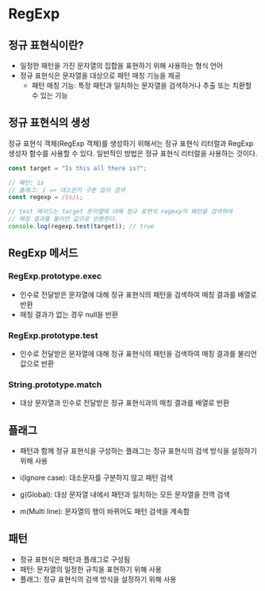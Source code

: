# RegExp

## 정규 표현식이란?

- 일정한 패턴을 가진 문자열의 집합을 표현하기 위해 사용하는 형식 언어
- 정규 표현식은 문자열을 대상으로 패턴 매칭 기능을 제공
  - 패턴 매칭 기능: 특정 패턴과 일치하는 문자열을 검색하거나 추출 또는 치환할 수 있는 기능

## 정규 표현식의 생성

정규 표현식 객체(RegExp 객체)를 생성하기 위해서는 정규 표현식 리터럴과 RegExp 생성자 함수를 사용할 수 있다. 일반적인 방법은 정규 표현식 리터럴을 사용하는 것이다.

```js
const target = "Is this all there is?";

// 패턴: is
// 플래그: i => 대소문자 구분 없이 검색
const regexp = /is/i;

// test 메서드는 target 문자열에 대해 정규 표현식 regexp의 패턴을 검색하여
// 매칭 결과를 불리언 값으로 반환한다.
console.log(regexp.test(target)); // true
```

## RegExp 메서드

### RegExp.prototype.exec

- 인수로 전달받은 문자열에 대해 정규 표현식의 패턴을 검색하여 매칭 결과를 배열로 반환
- 매칭 결과가 없는 경우 null을 반환

### RegExp.prototype.test

- 인수로 전달받은 문자열에 대해 정규 표현식의 패턴을 검색하여 매칭 결과를 불리언 값으로 반환

### String.prototype.match

- 대상 문자열과 인수로 전달받은 정규 표현식과의 매칭 결과를 배열로 반환

## 플래그

- 패턴과 함께 정규 표현식을 구성하는 플래그는 정규 표현식의 검색 방식을 설정하기 위해 사용

- i(Ignore case): 대소문자를 구분하지 않고 패턴 검색
- g(Global): 대상 문자열 내에서 패턴과 일치하는 모든 문자열을 전역 검색
- m(Multi line): 문자열의 행이 바뀌어도 패턴 검색을 계속함

## 패턴

- 정규 표현식은 패턴과 플래그로 구성됨
- 패턴: 문자열의 일정한 규칙을 표현하기 위해 사용
- 플래그: 정규 표현식의 검색 방식을 설정하기 위해 사용
